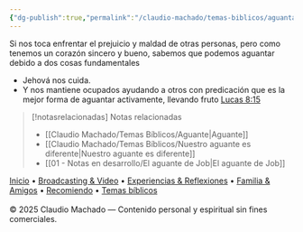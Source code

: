 ```yaml
---
{"dg-publish":true,"permalink":"/claudio-machado/temas-biblicos/aguantar-y-llevar-fruto/","title":"Aguantar y llevar fruto","tags":["Aguantar","aguante","Fe"]}
---
```



 Si nos toca enfrentar el prejuicio y maldad de otras personas, pero como tenemos un corazón sincero y bueno, sabemos que podemos aguantar debido a dos cosas fundamentales
 - Jehová nos cuida. 
 - Y nos mantiene ocupados ayudando a otros con predicación que es la mejor forma de aguantar activamente, llevando fruto [Lucas 8:15](https://wol.jw.org/es/wol/b/r4/lp-s/nwtsty/42/8#v=42:8:15)



> [!notasrelacionadas] Notas relacionadas
> - [[Claudio Machado/Temas Bíblicos/Aguante\|Aguante]]
> - [[Claudio Machado/Temas Bíblicos/Nuestro aguante es diferente\|Nuestro aguante es diferente]]
> - [[01 - Notas en desarrollo/El aguante de Job\|El aguante de Job]]

<div class="pie-simple">
  <a href="https://mis-apuntes-psi.vercel.app/">Inicio</a> •
  <a href="https://mis-apuntes-psi.vercel.app/claudio-machado/brodcasting-and-videos/principial-brodcasting-and-video/">Broadcasting & Video</a> •
  <a href="https://mis-apuntes-psi.vercel.app/claudio-machado/experiencias-and-reflexiones/experiencias-and-reflexiones/">Experiencias & Reflexiones</a> •
  <a href="https://mis-apuntes-psi.vercel.app/claudio-machado/familia-and-amigos/familia-and-amigos/">Familia & Amigos</a> •
  <a href="https://mis-apuntes-psi.vercel.app/claudio-machado/recomendaciones/recomiendo/">Recomiendo</a> •
  <a href="https://mis-apuntes-psi.vercel.app/claudio-machado/temas-biblicos/temas-biblicos/">Temas bíblicos</a>
  <br><br>
  <span class="legal">© 2025 Claudio Machado — Contenido personal y espiritual sin fines comerciales.</span>
</div>
